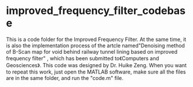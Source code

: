 # improved_frequency_filter_codebase
This is a code folder for the Improved Frequency Filter. At the same time, it is also the implementation process of the artcle named"Denoising method of B-Scan map for void behind railway tunnel lining based on improved frequency filter" , which has been submitted to《Computers and Geosciences》.
This code was designed by Dr. Huike Zeng.
When you want to repeat this work, just open the MATLAB software, make sure all the files are in the same folder, and run the "code.m" file.
